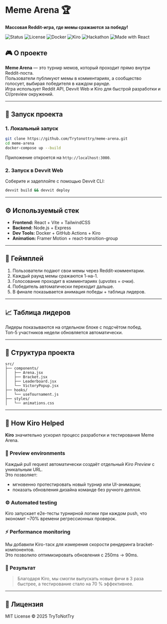 # Meme Arena 🏆  
**Массовая Reddit-игра, где мемы сражаются за победу!**

![Status](https://img.shields.io/badge/status-active-brightgreen.svg)
![License](https://img.shields.io/badge/license-MIT-blue.svg)
![Docker](https://img.shields.io/badge/docker-ready-blue.svg)
![Kiro](https://img.shields.io/badge/Powered%20by-Kiro-purple.svg)
![Hackathon](https://img.shields.io/badge/Devvit%20Hackathon-2025-orange.svg)
![Made with React](https://img.shields.io/badge/made%20with-React-61DAFB.svg)


## 🎮 О проекте
**Meme Arena** — это турнир мемов, который проходит прямо внутри Reddit-поста.  
Пользователи публикуют мемы в комментариях, а сообщество голосует, выбирая победителя в каждом раунде.  
Игра использует Reddit API, Devvit Web и Kiro для быстрой разработки и CI/preview окружений.

---

## 🚀 Запуск проекта
### 1. Локальный запуск
```bash
git clone https://github.com/Trytonottry/meme-arena.git
cd meme-arena
docker-compose up --build
```
Приложение откроется на `http://localhost:3000`.

### 2. Запуск в Devvit Web
Соберите и задеплойте с помощью Devvit CLI:
```bash
devvit build && devvit deploy
```

---

## ⚙️ Используемый стек
- **Frontend:** React + Vite + TailwindCSS  
- **Backend:** Node.js + Express  
- **Dev Tools:** Docker + GitHub Actions + Kiro  
- **Animation:** Framer Motion + react-transition-group  

---

## 🧠 Геймплей
1. Пользователи подают свои мемы через Reddit-комментарии.  
2. Каждый раунд мемы сражаются 1-на-1.  
3. Голосование проходит в комментариях (upvotes = очки).  
4. Победитель автоматически переходит дальше.  
5. В финале показывается анимация победы + таблица лидеров.

---

## 📈 Таблица лидеров
Лидеры показываются на отдельном блоке с подсчётом побед.  
Топ-5 участников недели обновляется автоматически.

---

## 💾 Структура проекта
```
src/
├── components/
│   ├── Arena.jsx
│   ├── Bracket.jsx
│   ├── Leaderboard.jsx
│   └── VictoryPopup.jsx
├── hooks/
│   └── useTournament.js
├── styles/
│   └── animations.css
```

---

## 🧩 How Kiro Helped

**Kiro** значительно ускорил процесс разработки и тестирования Meme Arena.

### 🔄 Preview environments
Каждый pull request автоматически создаёт отдельный *Kiro Preview* с уникальным URL.  
Это позволяет:
- мгновенно протестировать новый турнир или UI-анимации;
- показать обновления дизайна команде без ручного деплоя.

### ⚙️ Automated testing
Kiro запускает e2e-тесты турнирной логики при каждом push, что экономит ~70% времени регрессионных проверок.

### ⚡ Performance monitoring
Мы добавили Kiro-таск для измерения скорости рендеринга bracket-компонентов.  
Это позволило оптимизировать обновления с 250ms → 90ms.

### 🎯 Результат
> Благодаря Kiro, мы смогли выпускать новые фичи в 3 раза быстрее, а тестирование стало на 70 % эффективнее.

---

## 🧾 Лицензия
MIT License © 2025 TryToNotTry
